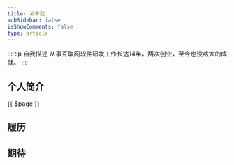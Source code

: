 ```yaml
---
title: 关于我
subSidebar: false
isShowComments: false
type: article
---
```


::: tip 自我描述
从事互联网软件研发工作长达14年，两次创业，至今也没啥大的成就。
:::

## 个人简介

{{ $page }}

## 履历

## 期待
